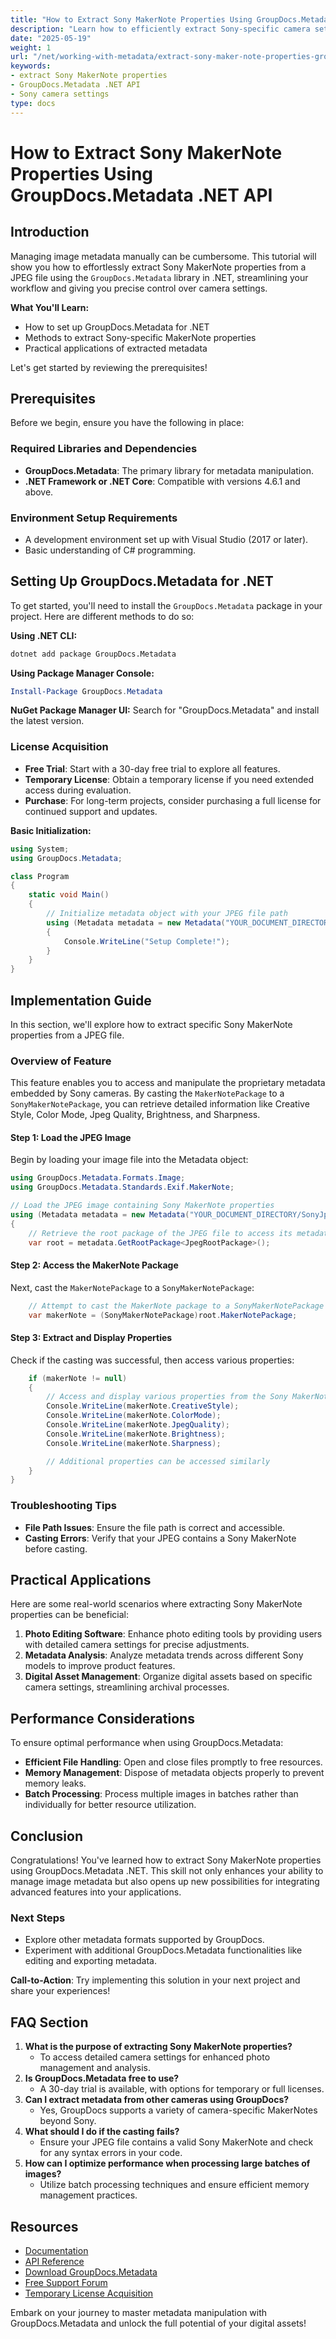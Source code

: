 ```yaml
---
title: "How to Extract Sony MakerNote Properties Using GroupDocs.Metadata .NET API"
description: "Learn how to efficiently extract Sony-specific camera settings from JPEG files using GroupDocs.Metadata in .NET, enhancing your metadata management workflow."
date: "2025-05-19"
weight: 1
url: "/net/working-with-metadata/extract-sony-maker-note-properties-groupdocs-metadata-dotnet/"
keywords:
- extract Sony MakerNote properties
- GroupDocs.Metadata .NET API
- Sony camera settings
type: docs
---
```

# How to Extract Sony MakerNote Properties Using GroupDocs.Metadata .NET API

## Introduction

Managing image metadata manually can be cumbersome. This tutorial will show you how to effortlessly extract Sony MakerNote properties from a JPEG file using the `GroupDocs.Metadata` library in .NET, streamlining your workflow and giving you precise control over camera settings.

**What You'll Learn:**
- How to set up GroupDocs.Metadata for .NET
- Methods to extract Sony-specific MakerNote properties
- Practical applications of extracted metadata

Let's get started by reviewing the prerequisites!

## Prerequisites

Before we begin, ensure you have the following in place:

### Required Libraries and Dependencies

- **GroupDocs.Metadata**: The primary library for metadata manipulation.
- **.NET Framework or .NET Core**: Compatible with versions 4.6.1 and above.

### Environment Setup Requirements

- A development environment set up with Visual Studio (2017 or later).
- Basic understanding of C# programming.

## Setting Up GroupDocs.Metadata for .NET

To get started, you'll need to install the `GroupDocs.Metadata` package in your project. Here are different methods to do so:

**Using .NET CLI:**
```bash
dotnet add package GroupDocs.Metadata
```

**Using Package Manager Console:**
```powershell
Install-Package GroupDocs.Metadata
```

**NuGet Package Manager UI:**
Search for "GroupDocs.Metadata" and install the latest version.

### License Acquisition

- **Free Trial**: Start with a 30-day free trial to explore all features.
- **Temporary License**: Obtain a temporary license if you need extended access during evaluation.
- **Purchase**: For long-term projects, consider purchasing a full license for continued support and updates.

**Basic Initialization:**

```csharp
using System;
using GroupDocs.Metadata;

class Program
{
    static void Main()
    {
        // Initialize metadata object with your JPEG file path
        using (Metadata metadata = new Metadata("YOUR_DOCUMENT_DIRECTORY/SonyJpeg.jpg"))
        {
            Console.WriteLine("Setup Complete!");
        }
    }
}
```

## Implementation Guide

In this section, we'll explore how to extract specific Sony MakerNote properties from a JPEG file.

### Overview of Feature

This feature enables you to access and manipulate the proprietary metadata embedded by Sony cameras. By casting the `MakerNotePackage` to a `SonyMakerNotePackage`, you can retrieve detailed information like Creative Style, Color Mode, Jpeg Quality, Brightness, and Sharpness.

#### Step 1: Load the JPEG Image

Begin by loading your image file into the Metadata object:

```csharp
using GroupDocs.Metadata.Formats.Image;
using GroupDocs.Metadata.Standards.Exif.MakerNote;

// Load the JPEG image containing Sony MakerNote properties
using (Metadata metadata = new Metadata("YOUR_DOCUMENT_DIRECTORY/SonyJpeg.jpg"))
{
    // Retrieve the root package of the JPEG file to access its metadata
    var root = metadata.GetRootPackage<JpegRootPackage>();
```

#### Step 2: Access the MakerNote Package

Next, cast the `MakerNotePackage` to a `SonyMakerNotePackage`:

```csharp
    // Attempt to cast the MakerNote package to a SonyMakerNotePackage
    var makerNote = (SonyMakerNotePackage)root.MakerNotePackage;
```

#### Step 3: Extract and Display Properties

Check if the casting was successful, then access various properties:

```csharp
    if (makerNote != null)
    {
        // Access and display various properties from the Sony MakerNote
        Console.WriteLine(makerNote.CreativeStyle);
        Console.WriteLine(makerNote.ColorMode);
        Console.WriteLine(makerNote.JpegQuality);
        Console.WriteLine(makerNote.Brightness);
        Console.WriteLine(makerNote.Sharpness);

        // Additional properties can be accessed similarly
    }
}
```

### Troubleshooting Tips

- **File Path Issues**: Ensure the file path is correct and accessible.
- **Casting Errors**: Verify that your JPEG contains a Sony MakerNote before casting.

## Practical Applications

Here are some real-world scenarios where extracting Sony MakerNote properties can be beneficial:

1. **Photo Editing Software**: Enhance photo editing tools by providing users with detailed camera settings for precise adjustments.
2. **Metadata Analysis**: Analyze metadata trends across different Sony models to improve product features.
3. **Digital Asset Management**: Organize digital assets based on specific camera settings, streamlining archival processes.

## Performance Considerations

To ensure optimal performance when using GroupDocs.Metadata:
- **Efficient File Handling**: Open and close files promptly to free resources.
- **Memory Management**: Dispose of metadata objects properly to prevent memory leaks.
- **Batch Processing**: Process multiple images in batches rather than individually for better resource utilization.

## Conclusion

Congratulations! You've learned how to extract Sony MakerNote properties using GroupDocs.Metadata .NET. This skill not only enhances your ability to manage image metadata but also opens up new possibilities for integrating advanced features into your applications.

### Next Steps
- Explore other metadata formats supported by GroupDocs.
- Experiment with additional GroupDocs.Metadata functionalities like editing and exporting metadata.

**Call-to-Action**: Try implementing this solution in your next project and share your experiences!

## FAQ Section

1. **What is the purpose of extracting Sony MakerNote properties?**
   - To access detailed camera settings for enhanced photo management and analysis.
2. **Is GroupDocs.Metadata free to use?**
   - A 30-day trial is available, with options for temporary or full licenses.
3. **Can I extract metadata from other cameras using GroupDocs?**
   - Yes, GroupDocs supports a variety of camera-specific MakerNotes beyond Sony.
4. **What should I do if the casting fails?**
   - Ensure your JPEG file contains a valid Sony MakerNote and check for any syntax errors in your code.
5. **How can I optimize performance when processing large batches of images?**
   - Utilize batch processing techniques and ensure efficient memory management practices.

## Resources
- [Documentation](https://docs.groupdocs.com/metadata/net/)
- [API Reference](https://reference.groupdocs.com/metadata/net/)
- [Download GroupDocs.Metadata](https://releases.groupdocs.com/metadata/net/)
- [Free Support Forum](https://forum.groupdocs.com/c/metadata/)
- [Temporary License Acquisition](https://purchase.groupdocs.com/temporary-license/) 

Embark on your journey to master metadata manipulation with GroupDocs.Metadata and unlock the full potential of your digital assets!
